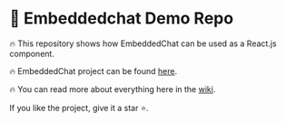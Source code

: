 # 🚀 Embeddedchat Demo Repo

🔥 This repository shows how EmbeddedChat can be used as a React.js component.

🔥 EmbeddedChat project can be found [here](https://github.com/RocketChat/EmbeddedChat).

🔥 You can read more about everything here in the [wiki](https://github.com/RocketChat/EmbeddedChat/wiki).

If you like the project, give it a star ⭐.
